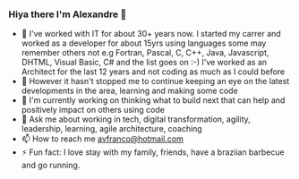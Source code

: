 ### Hiya there I'm Alexandre 👋

- 🔭 I've worked with IT for about 30+ years now. I started my carrer and worked as a developer for about 15yrs using languages some may remember others not e.g Fortran, Pascal, C, C++, Java, Javascript, DHTML, Visual Basic, C# and the list goes on :-) I've worked as an Architect for the last 12 years and not coding as much as I could before
- 🌱 However it hasn't stopped me to continue keeping an eye on the latest developments in the area, learning and making some code
- 🔭 I'm currently working on thinking what to build next that can help and positively impact on others using code
- 💬 Ask me about working in tech, digital transformation, agility, leadership, learning, agile architecture, coaching
- 📫 How to reach me avfranco@hotmail.com
- ⚡ Fun fact: I love stay with my family, friends, have a braziian barbecue and go running.

<!--
**avfranco-br/avfranco-br** is a ✨ _special_ ✨ repository because its `README.md` (this file) appears on your GitHub profile.

Here are some ideas to get you started:

- 🔭 I’m currently working on ...
- 🌱 I’m currently learning ...
- 👯 I’m looking to collaborate on ...
- 🤔 I’m looking for help with ...
- 💬 Ask me about ...
- 📫 How to reach me: ...
- 😄 Pronouns: ...
- ⚡ Fun fact: ...
-->
